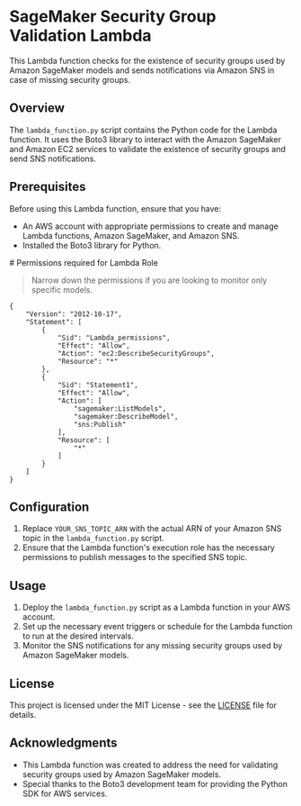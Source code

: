 # SageMaker Security Group Validation Lambda

This Lambda function checks for the existence of security groups used by Amazon SageMaker models and sends notifications via Amazon SNS in case of missing security groups.

## Overview

The `lambda_function.py` script contains the Python code for the Lambda function. It uses the Boto3 library to interact with the Amazon SageMaker and Amazon EC2 services to validate the existence of security groups and send SNS notifications.

## Prerequisites

Before using this Lambda function, ensure that you have:

- An AWS account with appropriate permissions to create and manage Lambda functions, Amazon SageMaker, and Amazon SNS.
- Installed the Boto3 library for Python.

# Permissions required for Lambda Role 

> Narrow down the permissions if you are looking to monitor only specific models.

```
{
    "Version": "2012-10-17",
    "Statement": [
        {
            "Sid": "Lambda_permissions",
            "Effect": "Allow",
            "Action": "ec2:DescribeSecurityGroups",
            "Resource": "*"
        },
        {
            "Sid": "Statement1",
            "Effect": "Allow",
            "Action": [
                "sagemaker:ListModels",
                "sagemaker:DescribeModel",
                "sns:Publish"
            ],
            "Resource": [
                "*"
            ]
        }
    ]
}
```

## Configuration

1. Replace `YOUR_SNS_TOPIC_ARN` with the actual ARN of your Amazon SNS topic in the `lambda_function.py` script.
2. Ensure that the Lambda function's execution role has the necessary permissions to publish messages to the specified SNS topic.

## Usage

1. Deploy the `lambda_function.py` script as a Lambda function in your AWS account.
2. Set up the necessary event triggers or schedule for the Lambda function to run at the desired intervals.
3. Monitor the SNS notifications for any missing security groups used by Amazon SageMaker models.

## License

This project is licensed under the MIT License - see the [LICENSE](LICENSE) file for details.

## Acknowledgments

- This Lambda function was created to address the need for validating security groups used by Amazon SageMaker models.
- Special thanks to the Boto3 development team for providing the Python SDK for AWS services.
